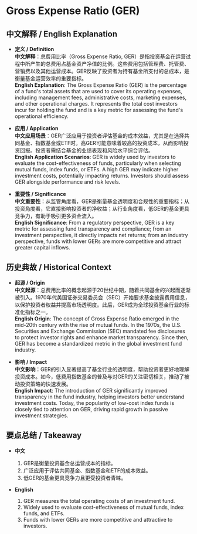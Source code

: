 # Gross Expense Ratio (GER)

## 中文解释 / English Explanation

* **定义 / Definition**  
  **中文解释**：总费用比率（Gross Expense Ratio, GER）是指投资基金在运营过程中所产生的总费用占基金资产净值的比例。这些费用包括管理费、托管费、营销费以及其他运营成本。GER反映了投资者为持有基金所支付的总成本，是衡量基金运营效率的重要指标。  
  **English Explanation**: The Gross Expense Ratio (GER) is the percentage of a fund's total assets that are used to cover its operating expenses, including management fees, administrative costs, marketing expenses, and other operational charges. It represents the total cost investors incur for holding the fund and is a key metric for assessing the fund's operational efficiency.

* **应用 / Application**  
  **中文应用场景**：GER广泛应用于投资者评估基金的成本效益，尤其是在选择共同基金、指数基金或ETF时。高GER可能意味着较高的投资成本，从而影响投资回报。投资者需结合基金的业绩表现和风险水平综合评估。  
  **English Application Scenarios**: GER is widely used by investors to evaluate the cost-effectiveness of funds, particularly when selecting mutual funds, index funds, or ETFs. A high GER may indicate higher investment costs, potentially impacting returns. Investors should assess GER alongside performance and risk levels.

* **重要性 / Significance**  
  **中文重要性**：从监管角度看，GER是衡量基金透明度和合规性的重要指标；从投资角度看，它直接影响投资者的净收益；从行业角度看，低GER的基金更具竞争力，有助于吸引更多资金流入。  
  **English Significance**: From a regulatory perspective, GER is a key metric for assessing fund transparency and compliance; from an investment perspective, it directly impacts net returns; from an industry perspective, funds with lower GERs are more competitive and attract greater capital inflows.

## 历史典故 / Historical Context

* **起源 / Origin**  
  **中文起源**：总费用比率的概念起源于20世纪中期，随着共同基金的兴起而逐渐被引入。1970年代美国证券交易委员会（SEC）开始要求基金披露费用信息，以保护投资者权益并提高市场透明度。此后，GER成为全球投资基金行业的标准化指标之一。  
  **English Origin**: The concept of Gross Expense Ratio emerged in the mid-20th century with the rise of mutual funds. In the 1970s, the U.S. Securities and Exchange Commission (SEC) mandated fee disclosures to protect investor rights and enhance market transparency. Since then, GER has become a standardized metric in the global investment fund industry.

* **影响 / Impact**  
  **中文影响**：GER的引入显著提高了基金行业的透明度，帮助投资者更好地理解投资成本。如今，低费用指数基金的普及与对GER的关注密切相关，推动了被动投资策略的快速发展。  
  **English Impact**: The introduction of GER significantly improved transparency in the fund industry, helping investors better understand investment costs. Today, the popularity of low-cost index funds is closely tied to attention on GER, driving rapid growth in passive investment strategies.

## 要点总结 / Takeaway

* **中文**  
  1. GER是衡量投资基金总运营成本的指标。
  2. 广泛应用于评估共同基金、指数基金和ETF的成本效益。
  3. 低GER的基金更具竞争力且更受投资者青睐。

* **English**  
  1. GER measures the total operating costs of an investment fund.
  2. Widely used to evaluate cost-effectiveness of mutual funds, index funds, and ETFs.
  3. Funds with lower GERs are more competitive and attractive to investors.